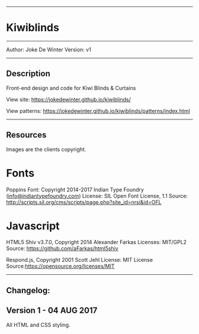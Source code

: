 -------------------------------------------------------------------------------------
# Kiwiblinds
-------------------------------------------------------------------------------------

Author: Joke De Winter
Version: v1

-------------------------------------------------------------------------------------
Description
-------------------------------------------------------------------------------------
Front-end design and code for Kiwi Blinds & Curtains

View site: https://jokedewinter.github.io/kiwiblinds/

View patterns: https://jokedewinter.github.io/kiwiblinds/patterns/index.html

-------------------------------------------------------------------------------------
Resources
-------------------------------------------------------------------------------------
Images are the clients copyright.

# Fonts
Poppins Font: Copyright 2014-2017 Indian Type Foundry (info@indiantypefoundry.com)
License: SIL Open Font License, 1.1
Source: http://scripts.sil.org/cms/scripts/page.php?site_id=nrsi&id=OFL

# Javascript
HTML5 Shiv v3.7.0, Copyright 2014 Alexander Farkas
Licenses: MIT/GPL2
Source: https://github.com/aFarkas/html5shiv

Respond.js, Copyright 2001 Scott Jehl
License: MIT License
Source:https://opensource.org/licenses/MIT

-------------------------------------------------------------------------------------
Changelog:
-------------------------------------------------------------------------------------

Version 1 - 04 AUG 2017
--------------------------

All HTML and CSS styling.